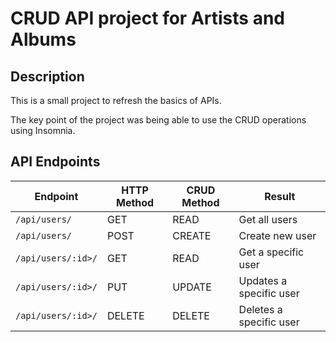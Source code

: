 <h1>CRUD API project for Artists and Albums</h1>
<h2>Description</h2>
<p>This is a small project to refresh the basics of APIs.</p>
<p>The key point of the project was being able to use the CRUD operations using Insomnia.</p>

<h2>API Endpoints</h2>
<table>
  <thead>
    <tr>
      <th>Endpoint</th>
      <th>HTTP Method</th>
      <th>CRUD Method</th>
      <th>Result</th>
    </tr>
  </thead>
  <tbody>
    <tr>
      <td>
        <code>/api/users/</code>
      </td>
      <td>GET</td>
      <td>READ</td>
      <td>Get all users</td>
    </tr>
    <tr>
      <td>
        <code>/api/users/</code>
      </td>
      <td>POST</td>
      <td>CREATE</td>
      <td>Create new user</td>
    </tr>
    <tr>
      <td>
        <code>/api/users/:id>/</code>
      </td>
      <td>GET</td>
      <td>READ</td>
      <td>Get a specific user</td>
    </tr>
    <tr>
      <td>
        <code>/api/users/:id>/</code>
      </td>
      <td>PUT</td>
      <td>UPDATE</td>
      <td>Updates a specific user</td>
    </tr>
    <tr>
      <td>
        <code>/api/users/:id>/</code>
      </td>
      <td>DELETE</td>
      <td>DELETE</td>
      <td>Deletes a specific user</td>
    </tr>
  </tbody>
</table>
